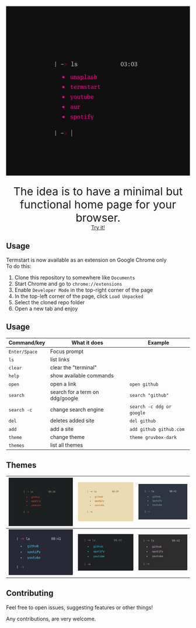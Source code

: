 # ![preview](/.assets/preview.png)  

<center style="font-size: 30px">The idea is to have a minimal but functional home page for your browser. <br></center>  

<center><a href="https://yrwq.github.io/termstart"> Try it! </a></center>  

## Usage  

Termstart is now available as an extension on Google Chrome only  
To do this:  

 1. Clone this repository to somewhere like `Documents`
 2. Start Chrome and go to `chrome://extensions`
 3. Enable `Developer Mode` in the top-right corner of the page
 4. In the top-left corner of the page, click `Load Unpacked`
 5. Select the cloned repo folder
 6. Open a new tab and enjoy

## Usage

| Command/key   | What it does                    | Example                   |
| ------------- | ------------------------------- | ------------------------- |
| `Enter/Space` | Focus prompt                    |                           |
| `ls`          | list links                      |                           |
| `clear`       | clear the "terminal"            |                           |
| `help`        | show available commands         |                           |
| `open`        | open a link                     | `open github`             |
| `search`      | search for a term on ddg/google | `search "github"`         |
| `search -c`   | change search engine            | `search -c ddg or google` |
| `del`         | deletes added site              | `del github`              |
| `add`         | add a site                      | `add github github.com`   |
| `theme`       | change theme                    | `theme gruvbox-dark`      |
| `themes`      | list all themes                 |                           |

## Themes

| ![gruvbox](.assets/gruvbox.png) | ![gboxlight](.assets/gruvbox-light.png)     | ![nord](.assets/nord.png)   |
| ------------------------------- | ------------------------------------------- | --------------------------- |
| ![dracula](.assets/dracula.png) | ![vice](.assets/vice.png)                   | ![decaf](.assets/decaf.png) |

## Contributing  

Feel free to open issues, suggesting features or other things!

Any contributions, are very welcome.
